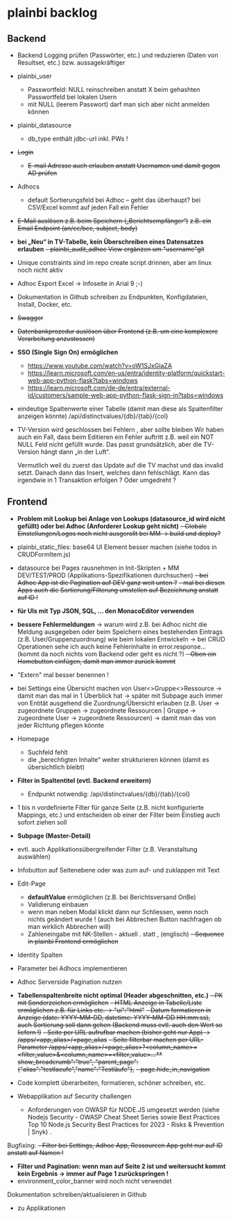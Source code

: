 # plainbi backlog

## Backend

- Backend Logging prüfen (Passwörter, etc.) und reduzieren (Daten von Resultset, etc.) bzw. aussagekräftiger
- plainbi_user 
	- Passwortfeld: NULL reinschreiben anstatt X beim gehashten Passwortfeld bei lokalen Usern
	- mit NULL (leerem Passwort) darf man sich aber nicht anmelden können
- plainbi_datasource
	- db_type enthält jdbc-url inkl. PWs !
- ~~Login~~
	- ~~E-mail Adresse auch erlauben anstatt Usernamen und damit gegen AD prüfen~~
- Adhocs
	- default Sortierungsfeld bei Adhoc – geht das überhaupt? bei CSV/Excel kommt auf jeden Fall ein Fehler
- ~~E-Mail auslösen z.B. beim Speichern („Berichtsempfänger“)~~
	~~z.B. ein Email Endpoint (an/cc/bcc, subject, body)~~
- **bei „Neu“ in TV-Tabelle, kein Überschreiben eines Datensatzes erlauben**
~~- plainbi_audit_adhoc View ergänzen um "username"git~~ 
- Unique constraints  sind im repo create script drinnen, aber am linux noch nicht aktiv
- Adhoc Export Excel -> Infoseite in Arial 9 ;-)
- Dokumentation in Github schreiben zu Endpunkten, Konfigdateien, Install, Docker, etc.
- ~~Swagger~~
- ~~Datenbankprozedur auslösen über Frontend (z.B. um eine komplexere Verarbeitung anzustossen)~~
- **SSO (Single Sign On) ermöglichen**
	- https://www.youtube.com/watch?v=oW1SJxGiaZA
	- https://learn.microsoft.com/en-us/entra/identity-platform/quickstart-web-app-python-flask?tabs=windows 
	- https://learn.microsoft.com/de-de/entra/external-id/customers/sample-web-app-python-flask-sign-in?tabs=windows
- eindeutige Spaltenwerte einer Tabelle (damit man diese als Spaltenfilter anzeigen könnte)
	/api/distinctvalues/{db}/{tab}/{col}
- TV-Version wird geschlossen  bei Fehlern , aber sollte bleiben
	Wir haben auch ein Fall, dass beim Editieren ein Fehler auftritt z.B. weil ein NOT NULL Feld nicht gefüllt wurde.
	Das passt grundsätzlich, aber die TV-Version hängt dann „in der Luft“.

	Vermutlich weil du zuerst das Update auf die TV machst und das invalid setzt.
	Danach dann das Insert, welches dann fehlschlägt.
	Kann das irgendwie in 1 Transaktion erfolgen ?
	Oder umgedreht ?


## Frontend


- **Problem mit Lookup bei Anlage von Lookups (datasource_id wird nicht gefüllt) oder bei Adhoc (Anforderer Lookup geht nicht)**
~~- Globale Einstellungen/Logos noch nicht ausgerollt bei MM -> build und deploy?~~
- plainbi_static_files: base64 UI Element besser machen (siehe todos in CRUDFormItem.js)
- datasource bei Pages rausnehmen in Init-Skripten + MM DEV/TEST/PROD (Applikations-Spezifikationen durchsuchen)
~~- bei Adhoc App ist die Pagination auf DEV ganz weit unten ?~~
~~- mal bei diesen Apps auch die Sortierung/Filterung umstellen auf Bezeichnung anstatt auf ID !~~
- **für UIs mit Typ JSON, SQL, ... den MonacoEditor verwenden**
- **bessere Fehlermeldungen** -> warum wird z.B. bei Adhoc nicht die Meldung ausgegeben oder beim Speichern eines bestehenden Eintrags (z.B. User/Gruppenzuordnung) wie beim lokalen Entwickeln -> bei CRUD Operationen sehe ich auch keine Fehlerinhalte in error.response... (kommt da noch nichts vom Backend oder geht es nicht ?)
~~- Oben ein Homebutton einfügen, damit man immer zurück kommt~~
- "Extern" mal besser benennen !
- bei Settings eine Übersicht machen von User<>Gruppe<>Ressource -> damit man das mal in 1 Überblick hat -> später mit Subpage auch immer von Entität ausgehend die Zuordnung/Übersicht erlauben (z.B. User -> zugeordnete Gruppen -> zugeordnete Ressourcen | Gruppe -> zugeordnete User -> zugeordnete Ressourcen) -> damit man das von jeder Richtung pflegen könnte
- Homepage
	- Suchfeld fehlt
	- die „berechtigten Inhalte“ weiter strukturieren können (damit es übersichtlich bleibt)
- **Filter in Spaltentitel (evtl. Backend erweitern)**
	- Endpunkt notwendig: /api/distinctvalues/{db}/{tab}/{col}
- 1 bis n vordefinierte Filter für ganze Seite (z.B. nicht konfigurierte Mappings, etc.) und entscheiden ob einer der Filter beim Einstieg auch sofort ziehen soll
- **Subpage (Master-Detail)**
- evtl. auch Applikationsübergreifender Filter (z.B. Veranstaltung auswählen)
- Infobutton auf Seitenebene oder was zum auf- und zuklappen mit Text
- Edit-Page
	- **defaultValue** ermöglichen (z.B. bei Berichtsversand OnBe)
	- Validierung einbauen
	- wenn man neben Modal klickt dann nur Schliessen, wenn noch nichts geändert wurde ! (auch bei Abbrechen Button nachfragen ob man wirklich Abbrechen will)
	- Zahleneingabe mit NK-Stellen - aktuell . statt , (englisch)
~~- Sequence in plainbi Frontend ermöglichen~~
- Identity Spalten
- Parameter bei Adhocs implementieren
- Adhoc Serverside Pagination nutzen
- **Tabellenspaltenbreite nicht optimal (Header abgeschnitten, etc.)**
~~- PK mit Sonderzeichen ermöglichen~~
~~- HTML Anzeige in Tabelle/Liste ermöglichen z.B. für Links etc. -> "ui":"html"~~
~~- Datum formatieren in Anzeige (date: YYYY-MM-DD, datetime: YYYY-MM-DD HH:mm:ss), auch Sortierung soll dann gehen (Backend muss evtl. auch den Wert so liefern !)~~
~~- Seite per URL aufrufbar machen (bisher geht nur App) -> /apps/<app_alias>/<page_alias~~
~~- Seite filterbar machen per URL-Parameter /apps/<app_alias>/<page_alias>?<column_name>=<filter_value>&<column_name>=<filter_value>...**~~
    ~~show_breadcrumb":"true", "parent_page": {"alias":"testlaeufe","name":"Testläufe"},~~
~~- page.hide_in_navigation~~

- Code komplett überarbeiten, formatieren, schöner schreiben, etc.

- Webapplikation auf Security challengen
  - Anforderungen von OWASP für NODE.JS umgesetzt werden (siehe Nodejs Security - OWASP Cheat Sheet Series  sowie Best Practices Top 10 Node.js Security Best Practices for 2023 - Risks & Prevention | Snyk) .


Bugfixing:
~~- Filter bei Settings, Adhoc App, Ressourcen App geht nur auf ID anstatt auf Namen !~~
- **Filter und Pagination: wenn man auf Seite 2 ist und weitersucht kommt kein Ergebnis -> immer auf Page 1 zurückspringen !**
- environment_color_banner wird noch nicht verwendet


Dokumentation schreiben/aktualisieren in Github
-  zu Applikationen
